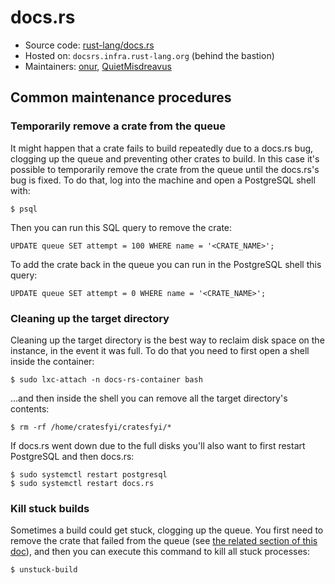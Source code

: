 # docs.rs

* Source code: [rust-lang/docs.rs][repo]
* Hosted on: `docsrs.infra.rust-lang.org` (behind the bastion)
* Maintainers: [onur][onur], [QuietMisdreavus][QuietMisdreavus]

[repo]: https://github.com/rust-lang/docs.rs
[onur]: https://github.com/onur
[QuietMisdreavus]: https://github.com/QuietMisdreavus

## Common maintenance procedures

### Temporarily remove a crate from the queue

It might happen that a crate fails to build repeatedly due to a docs.rs bug,
clogging up the queue and preventing other crates to build. In this case it's
possible to temporarily remove the crate from the queue until the docs.rs's bug
is fixed. To do that, log into the machine and open a PostgreSQL shell with:

```
$ psql
```

Then you can run this SQL query to remove the crate:

```
UPDATE queue SET attempt = 100 WHERE name = '<CRATE_NAME>';
```

To add the crate back in the queue you can run in the PostgreSQL shell this
query:

```
UPDATE queue SET attempt = 0 WHERE name = '<CRATE_NAME>';
```

### Cleaning up the target directory

Cleaning up the target directory is the best way to reclaim disk space on the
instance, in the event it was full. To do that you need to first open a shell
inside the container:

```
$ sudo lxc-attach -n docs-rs-container bash
```

...and then inside the shell you can remove all the target directory's contents:

```
$ rm -rf /home/cratesfyi/cratesfyi/*
```

If docs.rs went down due to the full disks you'll also want to first restart
PostgreSQL and then docs.rs:

```
$ sudo systemctl restart postgresql
$ sudo systemctl restart docs.rs
```

### Kill stuck builds

Sometimes a build could get stuck, clogging up the queue. You first need to
remove the crate that failed from the queue (see [the related section of this
doc](#temporarily-remove-a-crate-from-the-queue)), and then you can execute
this command to kill all stuck processes:

```
$ unstuck-build
```
